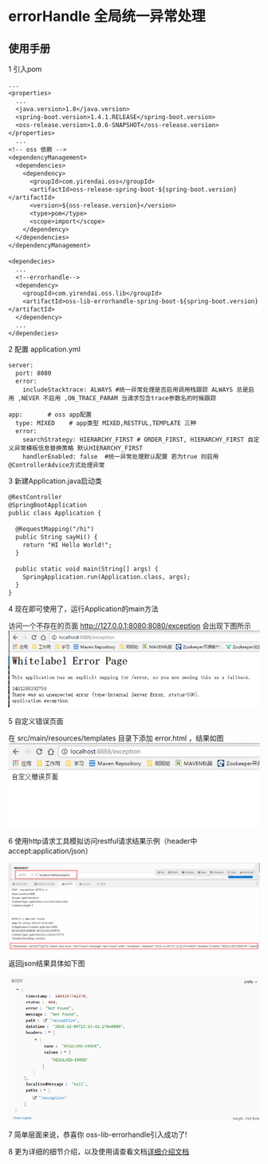 # errorHandle 全局统一异常处理

## 使用手册

1 引入pom


    ...
    <properties>
      ...
      <java.version>1.8</java.version>
      <spring-boot.version>1.4.1.RELEASE</spring-boot.version>
      <oss-release.version>1.0.6-SNAPSHOT</oss-release.version>
    </properties>
      ... 
    <!-- oss 依赖 -->
    <dependencyManagement>
      <dependencies>
        <dependency>
          <groupId>com.yirendai.oss</groupId>
          <artifactId>oss-release-spring-boot-${spring-boot.version}</artifactId>
          <version>${oss-release.version}</version>
          <type>pom</type>
          <scope>import</scope>
        </dependency>
      </dependencies>
    </dependencyManagement>

    <dependecies>
      ...
      <!--errorhandle-->
      <dependency>
        <groupId>com.yirendai.oss.lib</groupId>
        <artifactId>oss-lib-errorhandle-spring-boot-${spring-boot.version}</artifactId>
      </dependency>      
      ...
    </dependecies>

2 配置 application.yml


    server:
      port: 8080
      error:
        includeStacktrace: ALWAYS #统一异常处理是否启用调用栈跟踪 ALWAYS 总是启用 ,NEVER 不启用 ,ON_TRACE_PARAM 当请求包含trace参数名的时候跟踪

    app:       # oss app配置
      type: MIXED    # app类型 MIXED,RESTFUL,TEMPLATE 三种
      error:
        searchStrategy: HIERARCHY_FIRST # ORDER_FIRST, HIERARCHY_FIRST 自定义异常模板信息替换策略 默认HIERARCHY_FIRST
        handlerEnabled: false  #统一异常处理默认配置 若为true 则启用@ControllerAdvice方式处理异常

3 新建Application.java启动类


    @RestController
    @SpringBootApplication
    public class Application {

      @RequestMapping("/hi")
      public String sayHi() {
        return "HI Hello World!";
      }

      public static void main(String[] args) {
        SpringApplication.run(Application.class, args);
      }
    }  


4 现在即可使用了，运行Application的main方法

访问一个不存在的页面 http://127.0.0.1:8080:8080/exception 会出现下图所示
![报错](images/spring_blank.png)
    
5 自定义错误页面

 在 src/main/resources/templates 目录下添加 error.html ，结果如图
 ![自定义错误页面](images/customer_simple.png)
 
6 使用http请求工具模拟访问restful请求结果示例（header中accept:application/json）
 
 ![restful错误](images/restful_simple.png)
 
 返回json结果具体如下图
 
 ![restful具体](images/restful_all.png)
    
7 简单层面来说，恭喜你 oss-lib-errorhandle引入成功了!
 
8 更为详细的细节介绍，以及使用请查看文档[详细介绍文档](INTRODUCTION_DETAIL.html) 

